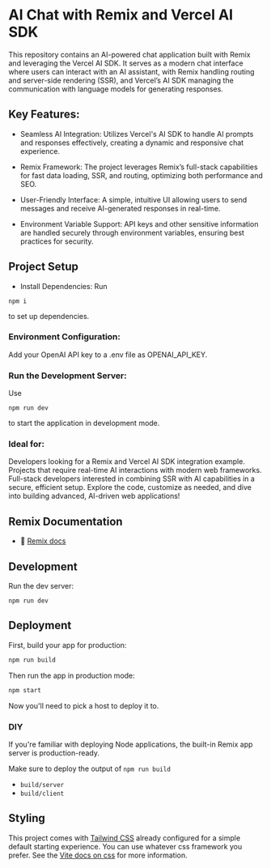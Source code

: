 # AI Chat with Remix and Vercel AI SDK

This repository contains an AI-powered chat application built with Remix and leveraging the Vercel AI SDK. It serves as a modern chat interface where users can interact with an AI assistant, with Remix handling routing and server-side rendering (SSR), and Vercel’s AI SDK managing the communication with language models for generating responses.

## Key Features:

- Seamless AI Integration: Utilizes Vercel's AI SDK to handle AI prompts and responses effectively, creating a dynamic and responsive chat experience.

- Remix Framework: The project leverages Remix’s full-stack capabilities for fast data loading, SSR, and routing, optimizing both performance and SEO.

- User-Friendly Interface: A simple, intuitive UI allowing users to send messages and receive AI-generated responses in real-time.

- Environment Variable Support: API keys and other sensitive information are handled securely through environment variables, ensuring best practices for security.

## Project Setup

- Install Dependencies: Run

```
npm i
```

to set up dependencies.

### Environment Configuration:

Add your OpenAI API key to a .env file as OPENAI_API_KEY.

### Run the Development Server:

Use

```
npm run dev

```

to start the application in development mode.

### Ideal for:

Developers looking for a Remix and Vercel AI SDK integration example.
Projects that require real-time AI interactions with modern web frameworks.
Full-stack developers interested in combining SSR with AI capabilities in a secure, efficient setup.
Explore the code, customize as needed, and dive into building advanced, AI-driven web applications!

## Remix Documentation

- 📖 [Remix docs](https://remix.run/docs)

## Development

Run the dev server:

```shellscript
npm run dev
```

## Deployment

First, build your app for production:

```sh
npm run build
```

Then run the app in production mode:

```sh
npm start
```

Now you'll need to pick a host to deploy it to.

### DIY

If you're familiar with deploying Node applications, the built-in Remix app server is production-ready.

Make sure to deploy the output of `npm run build`

- `build/server`
- `build/client`

## Styling

This project comes with [Tailwind CSS](https://tailwindcss.com/) already configured for a simple default starting experience. You can use whatever css framework you prefer. See the [Vite docs on css](https://vitejs.dev/guide/features.html#css) for more information.
